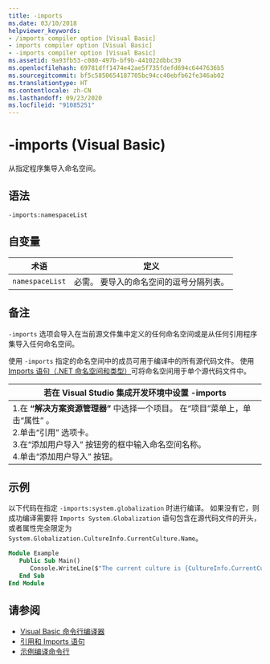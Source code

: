 ```yaml
---
title: -imports
ms.date: 03/10/2018
helpviewer_keywords:
- /imports compiler option [Visual Basic]
- imports compiler option [Visual Basic]
- -imports compiler option [Visual Basic]
ms.assetid: 9a93fb53-c080-497b-bf9b-441022dbbc39
ms.openlocfilehash: 69781dff1474e42ae5f735fdefd694c6447636b5
ms.sourcegitcommit: bf5c5850654187705bc94cc40ebfb62fe346ab02
ms.translationtype: HT
ms.contentlocale: zh-CN
ms.lasthandoff: 09/23/2020
ms.locfileid: "91085251"
---
```

# <a name="-imports-visual-basic"></a>-imports (Visual Basic)

从指定程序集导入命名空间。  
  
## <a name="syntax"></a>语法  
  
```console  
-imports:namespaceList  
```  
  
## <a name="arguments"></a>自变量  
  
|术语|定义|  
|---|---|  
|`namespaceList`|必需。 要导入的命名空间的逗号分隔列表。|  
  
## <a name="remarks"></a>备注  

 `-imports` 选项会导入在当前源文件集中定义的任何命名空间或是从任何引用程序集导入任何命名空间。  
  
 使用 `-imports` 指定的命名空间中的成员可用于编译中的所有源代码文件。 使用 [Imports 语句（.NET 命名空间和类型）](../../language-reference/statements/imports-statement-net-namespace-and-type.md)可将命名空间用于单个源代码文件中。  
  
|若在 Visual Studio 集成开发环境中设置 -imports|  
|---|  
|1.在 **“解决方案资源管理器”** 中选择一个项目。 在“项目”菜单上，单击“属性”   。 <br />2.单击“引用”  选项卡。<br />3.在“添加用户导入”  按钮旁的框中输入命名空间名称。<br />4.单击“添加用户导入”  按钮。|  
  
## <a name="example"></a>示例  

 以下代码在指定 `-imports:system.globalization` 时进行编译。 如果没有它，则成功编译需要将 `Imports System.Globalization` 语句包含在源代码文件的开头，或者属性完全限定为 `System.Globalization.CultureInfo.CurrentCulture.Name`。

```vb
Module Example
   Public Sub Main()
      Console.WriteLine($"The current culture is {CultureInfo.CurrentCulture.Name}")
   End Sub
End Module
```

## <a name="see-also"></a>请参阅

- [Visual Basic 命令行编译器](index.md)
- [引用和 Imports 语句](../../programming-guide/program-structure/references-and-the-imports-statement.md)
- [示例编译命令行](sample-compilation-command-lines.md)
